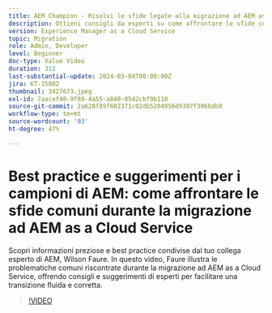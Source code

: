 ```yaml
---
title: AEM Champion - Risolvi le sfide legate alla migrazione ad AEM as a Cloud Service
description: Ottieni consigli da esperti su come affrontare le sfide comuni durante la migrazione ad AEM as a Cloud Service dal campione AEM, Wilson Faure.
version: Experience Manager as a Cloud Service
topic: Migration
role: Admin, Developer
level: Beginner
doc-type: Value Video
duration: 312
last-substantial-update: 2024-03-04T00:00:00Z
jira: KT-15082
thumbnail: 3427673.jpeg
exl-id: 7aacef40-9f89-4a55-a840-8542cbf9b110
source-git-commit: 2a628f89f602371c02db5204956d9397f306bdb8
workflow-type: tm+mt
source-wordcount: '93'
ht-degree: 47%

---
```


# Best practice e suggerimenti per i campioni di AEM: come affrontare le sfide comuni durante la migrazione ad AEM as a Cloud Service

Scopri informazioni preziose e best practice condivise dal tuo collega esperto di AEM, Wilson Faure. In questo video, Faure illustra le problematiche comuni riscontrate durante la migrazione ad AEM as a Cloud Service, offrendo consigli e suggerimenti di esperti per facilitare una transizione fluida e corretta.

>[!VIDEO](https://video.tv.adobe.com/v/3427673/?learn=on)

